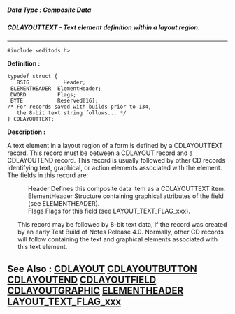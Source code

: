 ##### Data Type : Composite Data
##### CDLAYOUTTEXT - Text element definition within a layout region.
---
```
#include <editods.h>
```

**Definition :**
```
typedef struct {
   BSIG           Header;
 ELEMENTHEADER  ElementHeader;
 DWORD          Flags;
 BYTE           Reserved[16];
/* For records saved with builds prior to 134,
   the 8-bit text string follows... */
} CDLAYOUTTEXT;
```

**Description :**

A text element in a layout region of a form is defined by a CDLAYOUTTEXT record.  This record must be between a CDLAYOUT record and a CDLAYOUTEND record.  This record is usually followed by other CD records identifying text,  graphical, or action elements associated with the element.  The fields in this record are:<br>

<ul>
<ul>Header	Defines this composite data item as a CDLAYOUTTEXT item.<br>
ElementHeader	Structure containing graphical attributes of the field (see ELEMENTHEADER).<br>
Flags	Flags for this field (see LAYOUT_TEXT_FLAG_xxx).</ul>
</ul>

<ul>This record may be followed by 8-bit text data, if the record was created by an early Test Build of Notes Release 4.0.  Normally, other CD records will follow containing the text and graphical elements associated with this text element.</ul>



**See Also :**
[CDLAYOUT](/domino-c-api-docs/reference/Data/CDLAYOUT)
[CDLAYOUTBUTTON](/domino-c-api-docs/reference/Data/CDLAYOUTBUTTON)
[CDLAYOUTEND](/domino-c-api-docs/reference/Data/CDLAYOUTEND)
[CDLAYOUTFIELD](/domino-c-api-docs/reference/Data/CDLAYOUTFIELD)
[CDLAYOUTGRAPHIC](/domino-c-api-docs/reference/Data/CDLAYOUTGRAPHIC)
[ELEMENTHEADER](/domino-c-api-docs/reference/Data/ELEMENTHEADER)
[LAYOUT_TEXT_FLAG_xxx](/domino-c-api-docs/reference/Symb/LAYOUT_TEXT_FLAG_xxx)
---
